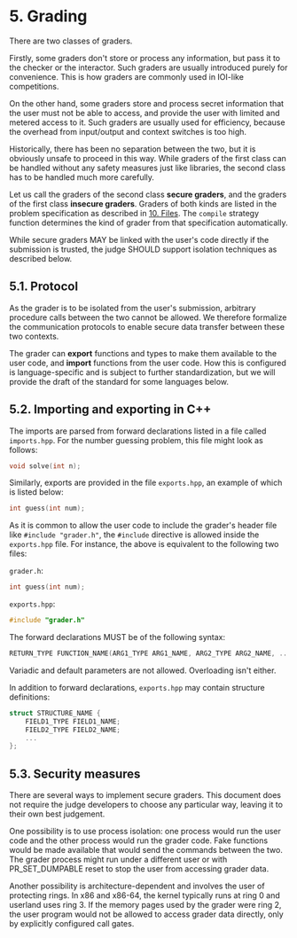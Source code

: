 # 5. Grading

There are two classes of graders.

Firstly, some graders don't store or process any information, but pass it to the checker or the interactor. Such graders are usually introduced purely for convenience. This is how graders are commonly used in IOI-like competitions.

On the other hand, some graders store and process secret information that the user must not be able to access, and provide the user with limited and metered access to it. Such graders are usually used for efficiency, because the overhead from input/output and context switches is too high.

Historically, there has been no separation between the two, but it is obviously unsafe to proceed in this way. While graders of the first class can be handled without any safety measures just like libraries, the second class has to be handled much more carefully.

Let us call the graders of the second class **secure graders**, and the graders of the first class **insecure graders**. Graders of both kinds are listed in the problem specification as described in [10. Files](10-files.md). The `compile` strategy function determines the kind of grader from that specification automatically.

While secure graders MAY be linked with the user's code directly if the submission is trusted, the judge SHOULD support isolation techniques as described below.


## 5.1. Protocol

As the grader is to be isolated from the user's submission, arbitrary procedure calls between the two cannot be allowed. We therefore formalize the communication protocols to enable secure data transfer between these two contexts.

The grader can **export** functions and types to make them available to the user code, and **import** functions from the user code. How this is configured is language-specific and is subject to further standardization, but we will provide the draft of the standard for some languages below.


## 5.2. Importing and exporting in C++

The imports are parsed from forward declarations listed in a file called `imports.hpp`. For the number guessing problem, this file might look as follows:

```cpp
void solve(int n);
```

Similarly, exports are provided in the file `exports.hpp`, an example of which is listed below:

```cpp
int guess(int num);
```

As it is common to allow the user code to include the grader's header file like `#include "grader.h"`, the `#include` directive is allowed inside the `exports.hpp` file. For instance, the above is equivalent to the following two files:

`grader.h`:

```cpp
int guess(int num);
```

`exports.hpp`:

```cpp
#include "grader.h"
```

The forward declarations MUST be of the following syntax:

```cpp
RETURN_TYPE FUNCTION_NAME(ARG1_TYPE ARG1_NAME, ARG2_TYPE ARG2_NAME, ...);
```

Variadic and default parameters are not allowed. Overloading isn't either.

In addition to forward declarations, `exports.hpp` may contain structure definitions:

```cpp
struct STRUCTURE_NAME {
	FIELD1_TYPE FIELD1_NAME;
	FIELD2_TYPE FIELD2_NAME;
	...
};
```


## 5.3. Security measures

There are several ways to implement secure graders. This document does not require the judge developers to choose any particular way, leaving it to their own best judgement.

One possibility is to use process isolation: one process would run the user code and the other process would run the grader code. Fake functions would be made available that would send the commands between the two. The grader process might run under a different user or with PR_SET_DUMPABLE reset to stop the user from accessing grader data.

Another possibility is architecture-dependent and involves the user of protecting rings. In x86 and x86-64, the kernel typically runs at ring 0 and userland uses ring 3. If the memory pages used by the grader were ring 2, the user program would not be allowed to access grader data directly, only by explicitly configured call gates.

